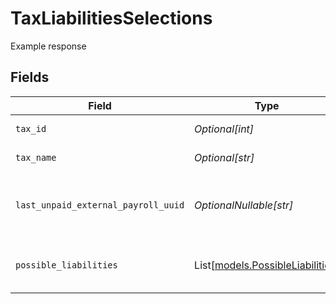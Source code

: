 # TaxLiabilitiesSelections

Example response


## Fields

| Field                                                                | Type                                                                 | Required                                                             | Description                                                          |
| -------------------------------------------------------------------- | -------------------------------------------------------------------- | -------------------------------------------------------------------- | -------------------------------------------------------------------- |
| `tax_id`                                                             | *Optional[int]*                                                      | :heavy_minus_sign:                                                   | The ID of the tax.                                                   |
| `tax_name`                                                           | *Optional[str]*                                                      | :heavy_minus_sign:                                                   | The name of the tax.                                                 |
| `last_unpaid_external_payroll_uuid`                                  | *OptionalNullable[str]*                                              | :heavy_minus_sign:                                                   | The UUID of last unpaid external payroll.                            |
| `possible_liabilities`                                               | List[[models.PossibleLiabilities](../models/possibleliabilities.md)] | :heavy_minus_sign:                                                   | Possible tax liabilities selections.                                 |